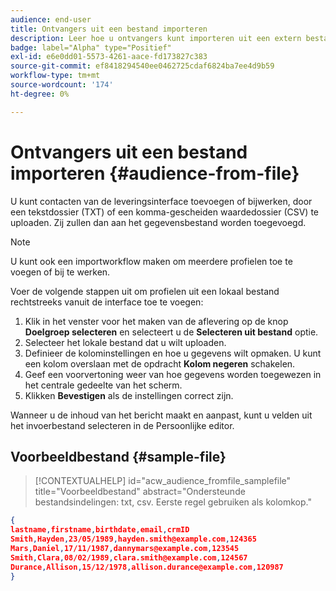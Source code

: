 ```yaml
---
audience: end-user
title: Ontvangers uit een bestand importeren
description: Leer hoe u ontvangers kunt importeren uit een extern bestand
badge: label="Alpha" type="Positief"
exl-id: e6e0dd01-5573-4261-aace-fd173827c383
source-git-commit: ef8418294540ee0462725cdaf6824ba7ee4d9b59
workflow-type: tm+mt
source-wordcount: '174'
ht-degree: 0%

---
```


# Ontvangers uit een bestand importeren {#audience-from-file}

U kunt contacten van de leveringsinterface toevoegen of bijwerken, door een tekstdossier (TXT) of een komma-gescheiden waardedossier (CSV) te uploaden. Zij zullen dan aan het gegevensbestand worden toegevoegd.

>[!NOTE]
>
>U kunt ook een importworkflow maken om meerdere profielen toe te voegen of bij te werken.


Voer de volgende stappen uit om profielen uit een lokaal bestand rechtstreeks vanuit de interface toe te voegen:

1. Klik in het venster voor het maken van de aflevering op de knop **Doelgroep selecteren** en selecteert u de **Selecteren uit bestand** optie.
1. Selecteer het lokale bestand dat u wilt uploaden.
1. Definieer de kolominstellingen en hoe u gegevens wilt opmaken. U kunt een kolom overslaan met de opdracht **Kolom negeren** schakelen.
1. Geef een voorvertoning weer van hoe gegevens worden toegewezen in het centrale gedeelte van het scherm.
1. Klikken **Bevestigen** als de instellingen correct zijn.

Wanneer u de inhoud van het bericht maakt en aanpast, kunt u velden uit het invoerbestand selecteren in de Persoonlijke editor.

## Voorbeeldbestand {#sample-file}

>[!CONTEXTUALHELP]
>id="acw_audience_fromfile_samplefile"
>title="Voorbeeldbestand"
>abstract="Ondersteunde bestandsindelingen: txt, csv. Eerste regel gebruiken als kolomkop."


```json
{
lastname,firstname,birthdate,email,crmID
Smith,Hayden,23/05/1989,hayden.smith@example.com,124365
Mars,Daniel,17/11/1987,dannymars@example.com,123545
Smith,Clara,08/02/1989,clara.smith@example.com,124567
Durance,Allison,15/12/1978,allison.durance@example.com,120987
}
```
